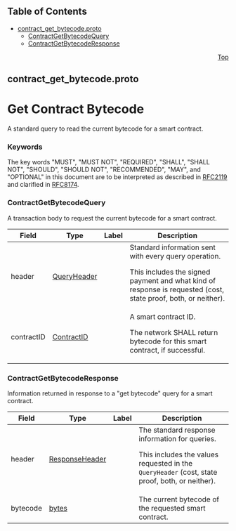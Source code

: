 ## Table of Contents

- [contract_get_bytecode.proto](#contract_get_bytecode-proto)
    - [ContractGetBytecodeQuery](#proto-ContractGetBytecodeQuery)
    - [ContractGetBytecodeResponse](#proto-ContractGetBytecodeResponse)
  



<a name="contract_get_bytecode-proto"></a>
<p align="right"><a href="#top">Top</a></p>

## contract_get_bytecode.proto
# Get Contract Bytecode
A standard query to read the current bytecode for a smart contract.

### Keywords
The key words "MUST", "MUST NOT", "REQUIRED", "SHALL", "SHALL NOT",
"SHOULD", "SHOULD NOT", "RECOMMENDED", "MAY", and "OPTIONAL" in this
document are to be interpreted as described in
[RFC2119](https://www.ietf.org/rfc/rfc2119) and clarified in
[RFC8174](https://www.ietf.org/rfc/rfc8174).


<a name="proto-ContractGetBytecodeQuery"></a>

### ContractGetBytecodeQuery
A transaction body to request the current bytecode for a smart contract.


| Field | Type | Label | Description |
| ----- | ---- | ----- | ----------- |
| header | [QueryHeader](#proto-QueryHeader) |  | Standard information sent with every query operation. <p> This includes the signed payment and what kind of response is requested (cost, state proof, both, or neither). |
| contractID | [ContractID](#proto-ContractID) |  | A smart contract ID. <p> The network SHALL return bytecode for this smart contract, if successful. |






<a name="proto-ContractGetBytecodeResponse"></a>

### ContractGetBytecodeResponse
Information returned in response to a "get bytecode" query for a
smart contract.


| Field | Type | Label | Description |
| ----- | ---- | ----- | ----------- |
| header | [ResponseHeader](#proto-ResponseHeader) |  | The standard response information for queries. <p> This includes the values requested in the `QueryHeader` (cost, state proof, both, or neither). |
| bytecode | [bytes](#bytes) |  | The current bytecode of the requested smart contract. |





 <!-- end messages -->

 <!-- end enums -->

 <!-- end HasExtensions -->

 <!-- end services -->


